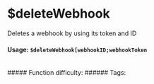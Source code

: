 # $deleteWebhook
Deletes a webhook by using its token and ID

#### Usage: `$deleteWebhook[webhookID;webhookToken`
<br/>
##### Function difficulty: <Badge type="warning" text="Medium" vertical="middle" /> 
###### Tags: <Badge type="tip" text="delete" vertical="middle" /> <Badge type="tip" text="webhook" vertical="middle" />